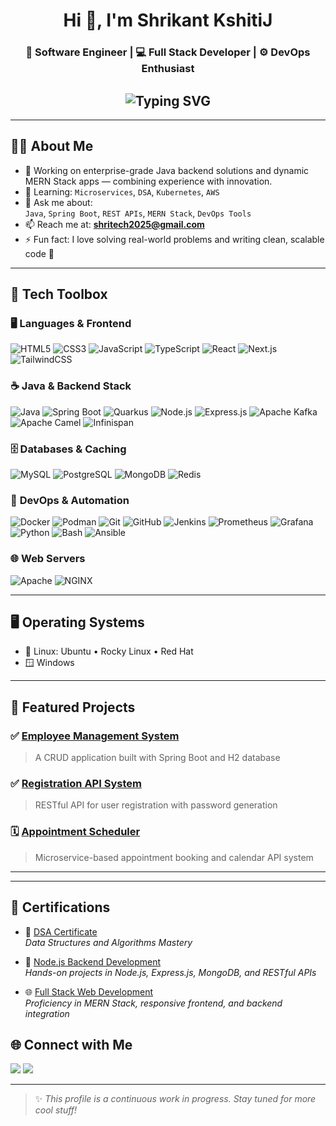 <h1 align="center">Hi 👋, I'm Shrikant KshitiJ</h1>

<h3 align="center">🚀 Software Engineer | 💻 Full Stack Developer | ⚙️ DevOps Enthusiast</h3>

<h2 align="center">
  <img src="https://readme-typing-svg.demolab.com?font=Fira+Code&pause=1000&color=00BFA6&center=true&vCenter=true&width=800&lines=Java+Backend+Developer+%7C+MERN+Stack+%7C+DevOps+Learner;Spring+Boot+%7C+Quarkus+%7C+Microservices;Clean+Code+Advocate+%F0%9F%92%BB" alt="Typing SVG" />
</h2>

---

## 👨‍💻 About Me

- 🔭 Working on enterprise-grade Java backend solutions and dynamic MERN Stack apps — combining experience with innovation.
- 🌱 Learning: `Microservices`, `DSA`, `Kubernetes`, `AWS`
- 💬 Ask me about:  
  `Java`, `Spring Boot`, `REST APIs`, `MERN Stack`, `DevOps Tools`
- 📫 Reach me at: **shritech2025@gmail.com**
- ⚡ Fun fact: I love solving real-world problems and writing clean, scalable code 🧠

---

## 🧰 Tech Toolbox

### 🖥️ **Languages & Frontend**
![HTML5](https://img.shields.io/badge/HTML5-e34c26?style=for-the-badge&logo=html5&logoColor=white)
![CSS3](https://img.shields.io/badge/CSS3-1572B6?style=for-the-badge&logo=css3&logoColor=white)
![JavaScript](https://img.shields.io/badge/JavaScript-efd81d?style=for-the-badge&logo=javascript&logoColor=black)
![TypeScript](https://img.shields.io/badge/TypeScript-3178c6?style=for-the-badge&logo=typescript&logoColor=white)
![React](https://img.shields.io/badge/React-61DBFB?style=for-the-badge&logo=react&logoColor=black)
![Next.js](https://img.shields.io/badge/Next.js-000?style=for-the-badge&logo=next.js&logoColor=white)
![TailwindCSS](https://img.shields.io/badge/TailwindCSS-38B2AC?style=for-the-badge&logo=tailwind-css&logoColor=white)

### ☕ **Java & Backend Stack**
![Java](https://img.shields.io/badge/Java-007396?style=for-the-badge&logo=java&logoColor=white)
![Spring Boot](https://img.shields.io/badge/SpringBoot-6db33f?style=for-the-badge&logo=spring-boot&logoColor=white)
![Quarkus](https://img.shields.io/badge/Quarkus-4695EB?style=for-the-badge&logo=quarkus&logoColor=white)
![Node.js](https://img.shields.io/badge/Node.js-339933?style=for-the-badge&logo=nodedotjs&logoColor=white)
![Express.js](https://img.shields.io/badge/Express.js-000000?style=for-the-badge&logo=express&logoColor=white)
![Apache Kafka](https://img.shields.io/badge/Kafka-231F20?style=for-the-badge&logo=apachekafka&logoColor=white)
![Apache Camel](https://img.shields.io/badge/Apache%20Camel-EA2330?style=for-the-badge&logo=apache&logoColor=white)
![Infinispan](https://img.shields.io/badge/Infinispan-DB2E2E?style=for-the-badge&logo=data&logoColor=white)

### 🗄️ **Databases & Caching**
![MySQL](https://img.shields.io/badge/MySQL-005C84?style=for-the-badge&logo=mysql&logoColor=white)
![PostgreSQL](https://img.shields.io/badge/PostgreSQL-336791?style=for-the-badge&logo=postgresql&logoColor=white)
![MongoDB](https://img.shields.io/badge/MongoDB-47A248?style=for-the-badge&logo=mongodb&logoColor=white)
![Redis](https://img.shields.io/badge/Redis-DC382D?style=for-the-badge&logo=redis&logoColor=white)

### 🧪 **DevOps & Automation**
![Docker](https://img.shields.io/badge/Docker-2496ED?style=for-the-badge&logo=docker&logoColor=white)
![Podman](https://img.shields.io/badge/Podman-89CFF0?style=for-the-badge&logo=redhat&logoColor=white)
![Git](https://img.shields.io/badge/Git-F05032?style=for-the-badge&logo=git&logoColor=white)
![GitHub](https://img.shields.io/badge/GitHub-000?style=for-the-badge&logo=github&logoColor=white)
![Jenkins](https://img.shields.io/badge/Jenkins-D24939?style=for-the-badge&logo=jenkins&logoColor=white)
![Prometheus](https://img.shields.io/badge/Prometheus-E6522C?style=for-the-badge&logo=prometheus&logoColor=white)
![Grafana](https://img.shields.io/badge/Grafana-F46800?style=for-the-badge&logo=grafana&logoColor=white)
![Python](https://img.shields.io/badge/Python-306998?style=for-the-badge&logo=python&logoColor=white)
![Bash](https://img.shields.io/badge/Bash-4EAA25?style=for-the-badge&logo=gnubash&logoColor=white)
![Ansible](https://img.shields.io/badge/Ansible-EE0000?style=for-the-badge&logo=ansible&logoColor=white)

### 🌐 **Web Servers**
![Apache](https://img.shields.io/badge/Apache-D22128?style=for-the-badge&logo=apache&logoColor=white)
![NGINX](https://img.shields.io/badge/NGINX-009639?style=for-the-badge&logo=nginx&logoColor=white)

---

## 🖥️ Operating Systems
- 🐧 Linux: Ubuntu • Rocky Linux • Red Hat
- 🪟 Windows

---

## 📌 Featured Projects

### ✅ [Employee Management System](https://github.com/kshitizShri929/Employee-Management)
> A CRUD application built with Spring Boot and H2 database

### ✅ [Registration API System](https://github.com/kshitizShri929/Registration-API)
> RESTful API for user registration with password generation

### 🗓️ [Appointment Scheduler](https://github.com/kshitizShri929/appointment-scheduler)
> Microservice-based appointment booking and calendar API system

---
---

## 📜 Certifications

- 🧠 [DSA Certificate](https://github.com/kshitizShri929/kshitizShri929/blob/main/DSA%20Cerfificate.pdf)  
  *Data Structures and Algorithms Mastery*

- 🔧 [Node.js Backend Development](https://github.com/kshitizShri929/kshitizShri929/blob/main/Backend.pdf)  
  *Hands-on projects in Node.js, Express.js, MongoDB, and RESTful APIs*

- 🌐 [Full Stack Web Development](https://github.com/kshitizShri929/kshitizShri929/blob/main/certificatefullstack.pdf)  
  *Proficiency in MERN Stack, responsive frontend, and backend integration*

## 🌐 Connect with Me

<p align="left">
  <a href="mailto:shritech2025@gmail.com"><img src="https://img.shields.io/badge/Email-D14836?style=for-the-badge&logo=gmail&logoColor=white"/></a>
  <a href="https://www.linkedin.com/in/shrikant-kshitij-b187321a2/" target="_blank"><img src="https://img.shields.io/badge/LinkedIn-0A66C2?style=for-the-badge&logo=linkedin&logoColor=white"/></a>
</p>

---

> ✨ *This profile is a continuous work in progress. Stay tuned for more cool stuff!*

